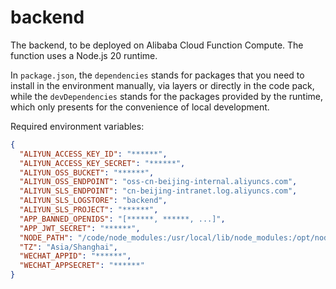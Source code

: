 # backend

The backend, to be deployed on Alibaba Cloud Function Compute. The function uses a Node.js 20 runtime.

In `package.json`, the `dependencies` stands for packages that you need to install in the environment manually, via layers or directly in the code pack, while the `devDependencies` stands for the packages provided by the runtime, which only presents for the convenience of local development.

Required environment variables:

```json
{
  "ALIYUN_ACCESS_KEY_ID": "******",
  "ALIYUN_ACCESS_KEY_SECRET": "******",
  "ALIYUN_OSS_BUCKET": "******",
  "ALIYUN_OSS_ENDPOINT": "oss-cn-beijing-internal.aliyuncs.com",
  "ALIYUN_SLS_ENDPOINT": "cn-beijing-intranet.log.aliyuncs.com",
  "ALIYUN_SLS_LOGSTORE": "backend",
  "ALIYUN_SLS_PROJECT": "******",
  "APP_BANNED_OPENIDS": "[******, ******, ...]",
  "APP_JWT_SECRET": "******",
  "NODE_PATH": "/code/node_modules:/usr/local/lib/node_modules:/opt/nodejs/node_modules",
  "TZ": "Asia/Shanghai",
  "WECHAT_APPID": "******",
  "WECHAT_APPSECRET": "******"
}
```
